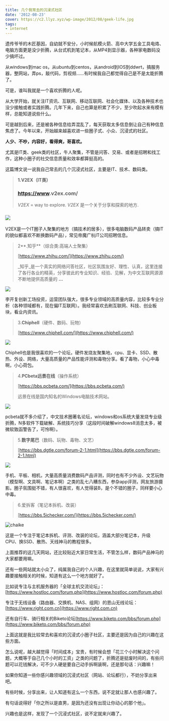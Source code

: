 ```yaml
---
title: 几个我常去的沉浸式社区
date: '2012-08-23'
cover: https://c2.llyz.xyz/wp-image/2012/08/geek-life.jpg
tags:
- internet
---
```



遗传爷爷的木匠基因，自幼就不安分，小时候航模火箭、高中大学五金工具电烙、电脑方面更是没少折腾，从台式机到笔记本，从MP4到显示器，各种家电数码没少搞坏过。

从windows到mac os，从ubuntu到centos，从android到IOS到ddwrt，搞服务器，整网站，弄ps，敲代码，剪视频……有时候我自己都觉得自己是不是太能折腾了。

可是，谁叫我就是一个喜欢折腾的人呢。

从大学开始，就关注IT资讯、互联网、移动互联网、社会化媒体、以及各种技术也没少接触或者实践折腾。几年下来，自己也算是积累了不少，至少吹起水来有模有样，总能知道说些什么。

可是越到后来，还是被各种信息给弄混乱了，每天获取太多信息倒让自己有种信息焦虑了。今年以来，开始越来越喜欢进一些圈子式、小众、沉浸式的社区。

**人少、不吵，内容好，看得爽，哥喜欢。**

尤其是IT类、geek类的社区，牛人聚集，不管是问答、交易、或者是招聘和找工作，这种小圈子的社交信息质量和效率都算挺高的。

这篇博文说一说我自己常去的几个沉浸式社区，主要是IT、技术、数码类。

> **1.V2EX（IT类）**
>
> ### [https://www](https://www).**v2ex**.com/
>
> _V2EX_ = way to explore. _V2EX_ 是一个关于分享和探索的地方.

### ![](https://c2.llyz.xyz/wp-image/2012/08/v2ex.jpg)

V2EX是一个IT圈子人聚集的地方（搞技术的居多），很多电脑数码产品转卖（搞IT的貌似都喜欢不断换数码产品），常见帝魔广杭IT公司招聘信息。

> 2**.知乎**（综合类:高端人士聚集）
>
> [https://www.zhihu.com/](https://www.zhihu.com/)
>
> _知乎_是一个真实的网络问答社区，社区氛围友好、理性、认真，这里连接了各行各业的精英，分享彼此的专业知识、经验、见解，为中文互联网源源不断地提供高质量的 **...**

![](https://c2.llyz.xyz/wp-image/2012/08/zhihu.jpg)

李开复创新工场投资，运营团队强大，很多专业领域的高质量内容，比较多专业分析（各种领域都有，现在偏IT互联网）。我经常喜欢去刷互联网、科技、创业板块，看业内资讯。

> 3.**Chiphell**（硬件、数码、玩物）
>
> [https://www.chiphell.com/](https://www.chiphell.com/)

![](https://c2.llyz.xyz/wp-image/2012/08/chiphell.jpg)

Chiphell也是我很喜欢的一个论坛，硬件发烧友聚集地，cpu、显卡、SSD、散热、外设、网络，大量高质量的产品性能评测和毒物分享。看了毒物，小心中毒啊，小心荷包。

> 4.**PCbeta远景在线**（操作系统）
>
> [https://bbs.pcbeta.com/](https://bbs.pcbeta.com/)
>
> 远景在线是国内知名的Windows电脑技术网站。

![](https://c2.llyz.xyz/wp-image/2012/08/pcbeta.jpg)

pcbeta就不多介绍了，中文技术圈著名论坛，windows和os系统大量发烧专业级折腾，N多软件下载破解、系统技巧分享（这段时间破解windows8消息太多，被微软致函警告了，可怜啊）。

> 5.**数字尾巴**（数码、玩物、毒物、文艺）
>
> [https://bbs.dgtle.com/forum-2-1.html](https://bbs.dgtle.com/forum-2-1.html)

![](https://c2.llyz.xyz/wp-image/2012/08/shuzi.jpg)

手机、平板、相机，大量高质量消费数码产品评测，同时也有不少外设、文艺玩物（模型啊、文具啊、笔记本啊）之类的乱七八糟东西，参杂app评测，网友旅游摄影。圈子氛围挺不错，有人很喜欢，有人觉得装B，是个不错的圈子，同样要小心中毒。

> 6.爱拆客（笔记本拆机、改装）
>
> [https://bbs.5ichecker.com/](https://bbs.5ichecker.com/)

![chaike](https://c2.llyz.xyz/wp-image/2012/08/chaike.jpg "chaike")

这是一个专注于笔记本拆机、评测、改装的论坛，涵盖大部分笔记本，升级CPU、换SSD、散热、天线神马的教程很多。

上面推荐的这几天网站，还比较贴近大家日常生活，不管怎么样，数码产品神马的大家都要用嘛。

还有一些网站就太小众了，纯属我自己的个人兴趣，在这里就简单说说，大家有兴趣要接触相关的时候，知道有这么一个地方就好了。

比如说专注与主机服务器的「全球主机交流论坛」：[https://www.hostloc.com/forum.php](https://www.hostloc.com/forum.php)

专注于无线设备（路由器、交换机、NAS、组网）的恩山无线论坛：[https://www.right.com.cn](https://www.right.com.cn)

还有自行车、骑行相关的Biketo论坛[https://www.biketo.com/bbs/forum.php](https://www.biketo.com/bbs/forum.php)

上面这就是我比较常去和喜欢的沉浸式小圈子社区，主要还是因为自己的兴趣在这些方面。

怎么说呢，越大越觉得「时间成本」宝贵，有时候会想「花三个小时解决这个问题，大概等于自己几个小时的工资」之类的问题了，折腾还是挺废时间的，有些问题可以花钱解决，可不少人硬是要自己动手拆啊装啊，还是那句话：兴趣嘛！

如果你知道一些你感兴趣领域的沉浸式社区（网站、论坛都行），不妨分享出来吧。

有些时候，分享出来，让人知道有这么一个东西，说不定就让那人也感兴趣了。

有句话说得好「你之所以是直男，是因为还没有出现让你动心的那个他」。

兴趣也是这样，发现了一个沉浸式社区，说不定就来兴趣了。
